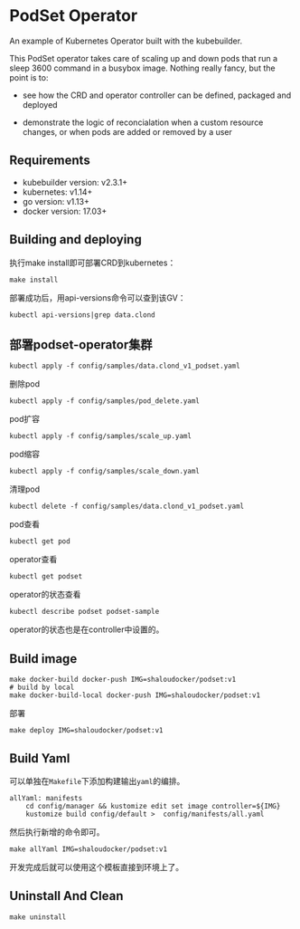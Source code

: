 # PodSet Operator
An example of Kubernetes Operator built with the kubebuilder.

This PodSet operator takes care of scaling up and down pods that run a sleep 3600 command in a busybox image. Nothing really fancy, but the point is to:

- see how the CRD and operator controller can be defined, packaged and deployed

- demonstrate the logic of reconcialation when a custom resource changes, or when pods are added or removed by a user

## Requirements
- kubebuilder version: v2.3.1+
- kubernetes: v1.14+
- go version: v1.13+
- docker version: 17.03+
## Building and deploying
执行make install即可部署CRD到kubernetes：
```shell
make install
```
部署成功后，用api-versions命令可以查到该GV：
```shell
kubectl api-versions|grep data.clond
```
## 部署podset-operator集群
```shell
kubectl apply -f config/samples/data.clond_v1_podset.yaml
```
删除pod
```shell
kubectl apply -f config/samples/pod_delete.yaml
```
pod扩容
```shell
kubectl apply -f config/samples/scale_up.yaml
```
pod缩容
```shell
kubectl apply -f config/samples/scale_down.yaml
```
清理pod
```shell
kubectl delete -f config/samples/data.clond_v1_podset.yaml
```
pod查看
```shell
kubectl get pod
```
operator查看
```shell
kubectl get podset
```
operator的状态查看
```shell
kubectl describe podset podset-sample
```
operator的状态也是在controller中设置的。
## Build image
```shell
make docker-build docker-push IMG=shaloudocker/podset:v1
# build by local
make docker-build-local docker-push IMG=shaloudocker/podset:v1
```
部署
```shell
make deploy IMG=shaloudocker/podset:v1
```
## Build Yaml
可以单独在`Makefile`下添加构建输出`yaml`的编排。
```
allYaml: manifests
	cd config/manager && kustomize edit set image controller=${IMG}
	kustomize build config/default >  config/manifests/all.yaml
```
然后执行新增的命令即可。
```shell
make allYaml IMG=shaloudocker/podset:v1
```
开发完成后就可以使用这个模板直接到环境上了。
## Uninstall And Clean
```shell
make uninstall
```
